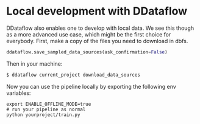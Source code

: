 # Local development with DDataflow

DDataflow also enables one to develop with local data. We see this though as a more advanced use case, which might be
the first choice for everybody. First, make a copy of the files you need to download in dbfs.

```py
ddataflow.save_sampled_data_sources(ask_confirmation=False)
```

Then in your machine:
```sh
$ ddataflow current_project download_data_sources
```

Now you can use the pipeline locally by exporting the following env variables:

```shell
export ENABLE_OFFLINE_MODE=true
# run your pipeline as normal
python yourproject/train.py
```
